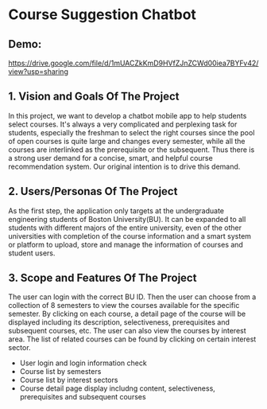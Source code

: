 # Course Suggestion Chatbot

## Demo:
https://drive.google.com/file/d/1mUACZkKmD9HVfZJnZCWd00iea7BYFv42/view?usp=sharing

## 1. Vision and Goals Of The Project
In this project, we want to develop a chatbot mobile app to help students select courses. 
It's always a very complicated and perplexing task for students, especially the freshman to select the right courses since the pool of open courses is quite large and changes every semester, while all the courses are interlinked as the prerequisite or the subsequent. Thus there is a strong user demand for a concise, smart, and helpful course recommendation system. Our original intention is to drive this demand.

## 2. Users/Personas Of The Project
As the first step, the application only targets at the undergraduate engineering students of Boston University(BU). 
It can be expanded to all students with different majors of the entire university, even of the other universities with completion of the course information and a smart system or platform to upload, store and manage the information of courses and student users.

## 3. Scope and Features Of The Project
The user can login with the correct BU ID. Then the user can choose from a collection of 8 semesters to view the courses  available for the specific semester. By clicking on each course, a detail page of the course will be displayed including its description, selectiveness, prerequisites and subsequent courses, etc. The user can also view the courses by interest area. The list of related courses can be found by clicking on certain interest sector.

* User login and login information check
* Course list by semesters
* Course list by interest sectors
* Course detail page display includng content, selectiveness, prerequisites and subsequent courses

